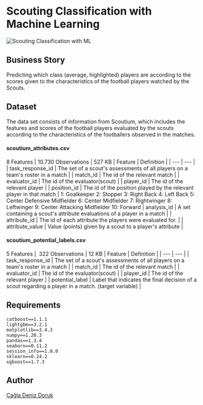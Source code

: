 # Scouting Classification with Machine Learning
![Scouting Classification with ML](https://user-images.githubusercontent.com/84645968/217363150-af61f02d-bba7-4521-a249-c3f5152c616f.png)

## Business Story
Predicting which class (average, highlighted) players are according to the scores given to the characteristics of the football players watched by the Scouts.
## Dataset
The data set consists of information from Scoutium, which includes the features and scores of the football players evaluated by the scouts according to the characteristics of the footballers observed in the matches.
#### scoutium_attributes.csv
8 Features | 10.730 Observations | 527 KB
| Feature | Definition |
| --- | --- |
| task_response_id | The set of a scout's assessments of all players on a team's roster in a match |
| match_id | The id of the relevant match |
| evaluator_id | The id of the evaluator(scout) |
| player_id | The id of the relevant player |
| position_id | The id of the position played by the relevant player in that match |
1: Goalkeeper
2: Stopper
3: Right Back
4: Left Back
5: Center Defensive Midfielder
6: Center Midfielder
7: Rightwinger
8: Leftwinger
9: Center Attacking Midfielder
10: Forward
| analysis_id | A set containing a scout's attribute evaluations of a player in a match |
| attribute_id | The id of each attribute the players were evaluated for. |
| attribute_value | Value (points) given by a scout to a player's attribute |

#### scoutium_potential_labels.csv
5 Features |  322 Observations | 12 KB
| Feature | Definition |
| --- | --- |
| task_response_id | The set of a scout's assessments of all players on a team's roster in a match |
| match_id | The id of the relevant match |
| evaluator_id | The id of the evaluator(scout) |
| player_id | The id of the relevant player |
| potential_label | Label that indicates the final decision of a scout regarding a player in a match. (target variable) |

## Requirements
```
catboost==1.1.1
lightgbm==3.2.1
matplotlib==3.4.3
numpy==1.20.3
pandas==1.3.4
seaborn==0.11.2
session_info==1.0.0
sklearn==0.24.2
xgboost==1.7.3
```
## Author
[Çağla Deniz Doruk](https://github.com/cagladenizdoruk)
